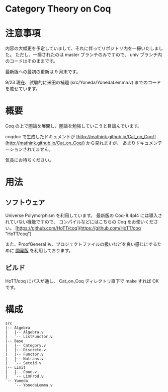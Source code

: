 Category Theory on Coq
========

# 注意事項

内容の大幅更を予定していまして、それに伴ってリポジトリ内を一掃いたしました。
ただし、一掃されたのは master ブランチのみですので、
univ ブランチ内のコードはそのままです。

最新版への最初の更新は 9 月末です。

9/23 現在、試験的に米田の補題 (src/Yoneda/YonedaLemma.v) までのコードを載せています。

# 概要

Coq の上で圏論を展開し、圏論を勉強していこうと目論んでいます。

coqdoc で生成したドキュメントが [http://mathink.github.io/Cat_on_Coq/](http://mathink.github.io/Cat_on_Coq/) から見れますが、
あまりドキュメンテーションされてません。

気長にお待ちください。

# 用法

## ソフトウェア

Universe Polymorphism を利用しています。
最新版の Coq-8.4pl4 には導入されていない機能ですので、
コンパイルなどにはこちらの Coq をお使いください。
[https://github.com/HoTT/coq](https://github.com/HoTT/coq "HoTT/coq")

また、ProofGeneral も、プロジェクトファイルの扱いなどを良い感じにするために [開発版](http://proofgeneral.inf.ed.ac.uk/devel) を利用しております。

## ビルド

HoTT/coq にパスが通し、 Cat\_on\_Coq ディレクトリ直下で make すれば OK です。


# 構成

```
src
|-- Algebra
|   |-- Algebra.v
|   `-- ListFunctor.v
|-- Base
|   |-- Category.v
|   |-- Discrete.v
|   |-- Functor.v
|   |-- Natrans.v
|   `-- Setoid.v
|-- Limit
|   |-- Cone.v
|   `-- LimProd.v
`-- Yoneda
    `-- YonedaLemma.v
```
